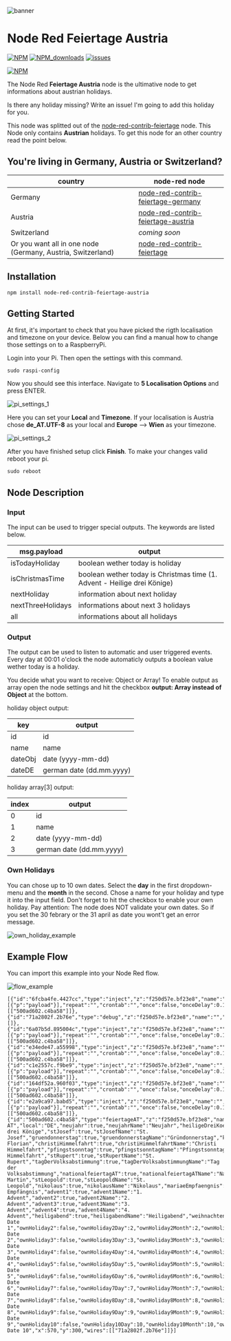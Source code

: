 ![banner](img/feiertage_banner_at.svg)
# Node Red Feiertage Austria

[![NPM](https://img.shields.io/npm/v/node-red-contrib-feiertage-austria)](https://www.npmjs.com/package/node-red-contrib-feiertage-austria)
[![NPM_downloads](https://img.shields.io/npm/dm/node-red-contrib-feiertage-austria)](https://www.npmjs.com/package/node-red-contrib-feiertage-austria)
[![issues](https://img.shields.io/github/issues/mariuslang/node-red-contrib-feiertage-austria)](https://github.com/MariusLang/node-red-contrib-austria/issues)

[![NPM](https://nodei.co/npm/node-red-contrib-feiertage-austria.png?compact=true)](https://nodei.co/npm/node-red-contrib-feiertage-austria/)

The Node Red **Feiertage Austria** node is the ultimative node to get informations about austrian holidays.

Is there any holiday missing? Write an issue! I'm going to add this holiday for you.

This node was splitted out of the [node-red-contrib-feiertage](https://github.com/MariusLang/node-red-contrib-feiertage) node. This Node only contains **Austrian** holidays.
To get this node for an other country read the point below.

## You're living in Germany, Austria or Switzerland?

country | node-red node
--- | ---
Germany | [node-red-contrib-feiertage-germany](https://github.com/MariusLang/node-red-contrib-feiertage)
Austria | [node-red-contrib-feiertage-austria](https://github.com/MariusLang/node-red-contrib-feiertage-austria)
Switzerland | *coming soon*
Or you want all in one node (Germany, Austria, Switzerland) | [node-red-contrib-feiertage](https://github.com/MariusLang/node-red-contrib-feiertage)

## Installation
```
npm install node-red-contrib-feiertage-austria
```

## Getting Started
At first, it's important to check that you have picked the rigth localisation and timezone on your device. Below you can find a manual how to change those settings on to a RaspberryPi.

Login into your Pi. Then open the settings with this command.

```
sudo raspi-config
```

Now you should see this interface. Navigate to **5 Localisation Options** and press ENTER.

![pi_settings_1](img/pi_settings_1.PNG)

Here you can set your **Local** and **Timezone**.
If your localisation is Austria chose **de_AT.UTF-8** as your local and **Europe** --> **Wien** as your timezone.

![pi_settings_2](img/pi_settings_2.PNG)

After you have finished setup click **Finish**.
To  make your changes valid reboot your pi.

```
sudo reboot
```

## Node Description

### Input
The input can be used to trigger special outputs. The keywords are listed below.

msg.payload | output
--- | ---
isTodayHoliday | boolean wether today is holiday
isChristmasTime | boolean wether today is Christmas time (1. Advent - Heilige drei Könige)
nextHoliday | information about next holiday
nextThreeHolidays | informations about next 3 holidays
all | informations about all holidays

### Output
The output can be used to listen to automatic and user triggered events. Every day at 00:01 o'clock the node automaticly outputs a boolean value wether today is a holiday.

You decide what you want to receive: Object or Array!
To enable output as array open the node settings and hit the checkbox **output: Array instead of Object** at the bottom.

holiday object output:

key | output
--- | ---
id | id
name | name
dateObj | date (yyyy-mm-dd)
dateDE | german date (dd.mm.yyyy)

holiday array[3] output:

index | output
--- | ---
0 | id
1 | name
2 | date (yyyy-mm-dd)
3 | german date (dd.mm.yyyy)

### Own Holidays
You can chose up to 10 own dates. Select the **day** in the first dropdown-menu and the **month** in the second. Chose a name for your holiday and type it into the input field. Don't forget to hit the checkbox to enable your own holiday. Pay attention: The node does NOT validate your own dates. So if you set the 30 febrary or the 31 april as date you wont't get an error message.

![own_holiday_example](img/own_holiday_example.PNG)

## Example Flow
You can import this example into your Node Red flow.

![flow_example](img/flow_example.PNG)

```
[{"id":"6fcba4fe.4427cc","type":"inject","z":"f250d57e.bf23e8","name":"","props":[{"p":"payload"}],"repeat":"","crontab":"","once":false,"onceDelay":0.1,"topic":"","payload":"nextHoliday","payloadType":"str","x":330,"y":240,"wires":[["500ad602.c4ba58"]]},{"id":"71a2802f.2b76e","type":"debug","z":"f250d57e.bf23e8","name":"","active":true,"tosidebar":true,"console":false,"tostatus":false,"complete":"false","statusVal":"","statusType":"auto","x":750,"y":300,"wires":[]},{"id":"6a07b5d.895004c","type":"inject","z":"f250d57e.bf23e8","name":"","props":[{"p":"payload"}],"repeat":"","crontab":"","once":false,"onceDelay":0.1,"topic":"","payload":"isTodayHoliday","payloadType":"str","x":320,"y":200,"wires":[["500ad602.c4ba58"]]},{"id":"e34ede47.a55998","type":"inject","z":"f250d57e.bf23e8","name":"","props":[{"p":"payload"}],"repeat":"","crontab":"","once":false,"onceDelay":0.1,"topic":"","payload":"nextThreeHolidays","payloadType":"str","x":310,"y":280,"wires":[["500ad602.c4ba58"]]},{"id":"c1e2557c.f9be9","type":"inject","z":"f250d57e.bf23e8","name":"","props":[{"p":"payload"}],"repeat":"","crontab":"","once":false,"onceDelay":0.1,"topic":"","payload":"all","payloadType":"str","x":350,"y":320,"wires":[["500ad602.c4ba58"]]},{"id":"164df52a.960f03","type":"inject","z":"f250d57e.bf23e8","name":"","props":[{"p":"payload"}],"repeat":"","crontab":"","once":false,"onceDelay":0.1,"topic":"","payload":"isChristmasTime","payloadType":"str","x":320,"y":360,"wires":[["500ad602.c4ba58"]]},{"id":"e2a9ca97.babd5","type":"inject","z":"f250d57e.bf23e8","name":"","props":[{"p":"payload"}],"repeat":"","crontab":"","once":false,"onceDelay":0.1,"topic":"","payload":"daysUntilNextHoliday","payloadType":"str","x":310,"y":400,"wires":[["500ad602.c4ba58"]]},{"id":"500ad602.c4ba58","type":"feiertageAT","z":"f250d57e.bf23e8","name":"Feiertage AT","local":"DE","neujahr":true,"neujahrName":"Neujahr","heiligeDreiKoenige":true,"heiligeDreiKoenigeName":"Heilige drei Könige","stJosef":true,"stJosefName":"St. Josef","gruendonnerstag":true,"gruendonnerstagName":"Gründonnerstag","karfreitag":true,"karfreitagName":"Karfreitag","easterSunday":true,"easterSundayName":"Ostersonntag","easterMonday":true,"easterMondayName":"Ostermontag","firstMay":true,"firstMayName":"Staatsfeiertag","stFlorian":true,"stFlorianName":"St. Florian","christiHimmelfahrt":true,"christiHimmelfahrtName":"Christi Himmelfahrt","pfingstsonntag":true,"pfingstsonntagName":"Pfingstsonntag","pfingstmontag":true,"pfingstmontagName":"Pfingstmontag","fronleichnam":true,"fronleichnamName":"Fronleichnam","mariaHimmelfahrt":true,"mariaHimmelfahrtName":"Maria Himmelfahrt","stRupert":true,"stRupertName":"St. Rupert","tagDerVolksabstimmung":true,"tagDerVolksabstimmungName":"Tag der Volksabstimmung","nationalfeiertagAT":true,"nationalfeiertagATName":"Nationalfeiertag","halloween":true,"halloweenName":"Halloween","allerheiligen":true,"allerheiligenName":"Allerheiligen","stMartin":true,"stMartinName":"St. Martin","stLeopold":true,"stLeopoldName":"St. Leopold","nikolaus":true,"nikolausName":"Nikolaus","mariaeEmpfaengnis":true,"mariaeEmpfaengnisName":"Mariä Empfängnis","advent1":true,"advent1Name":"1. Advent","advent2":true,"advent2Name":"2. Advent","advent3":true,"advent3Name":"3. Advent","advent4":true,"advent4Name":"4. Advent","heiligabend":true,"heiligabendName":"Heiligabend","weihnachten1":true,"weihnachten1Name":"Weihnachten","weihnachten2":true,"weihnachten2Name":"Stefanitag","silvester":true,"silvesterName":"Silvester","ownHoliday1":false,"ownHoliday1Day":1,"ownHoliday1Month":1,"ownHoliday1Name":"own Date 1","ownHoliday2":false,"ownHoliday2Day":2,"ownHoliday2Month":2,"ownHoliday2Name":"own Date 2","ownHoliday3":false,"ownHoliday3Day":3,"ownHoliday3Month":3,"ownHoliday3Name":"own Date 3","ownHoliday4":false,"ownHoliday4Day":4,"ownHoliday4Month":4,"ownHoliday4Name":"own Date 4","ownHoliday5":false,"ownHoliday5Day":5,"ownHoliday5Month":5,"ownHoliday5Name":"own Date 5","ownHoliday6":false,"ownHoliday6Day":6,"ownHoliday6Month":6,"ownHoliday6Name":"own Date 6","ownHoliday7":false,"ownHoliday7Day":7,"ownHoliday7Month":7,"ownHoliday7Name":"own Date 7","ownHoliday8":false,"ownHoliday8Day":8,"ownHoliday8Month":8,"ownHoliday8Name":"own Date 8","ownHoliday9":false,"ownHoliday9Day":9,"ownHoliday9Month":9,"ownHoliday9Name":"own Date 9","ownHoliday10":false,"ownHoliday10Day":10,"ownHoliday10Month":10,"ownHoliday10Name":"own Date 10","x":570,"y":300,"wires":[["71a2802f.2b76e"]]}]
```